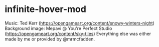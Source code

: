 # infinite-hover-mod

Music: Ted Kerr (https://opengameart.org/content/snowy-winters-night)
Background image: Mepavi @ You're Perfect Studio (https://opengameart.org/content/sky-tiles)
Everything else was either made by me or provided by @mrmcfadden.

